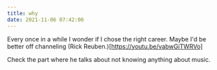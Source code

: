 ```yaml
---
title: why
date: 2021-11-06 07:42:00
---
```


Every once in a while I wonder if I chose the right career. Maybe I'd be better off channeling (Rick Reuben.)[https://youtu.be/vabwGiTWRVo]

Check the part where he talks about not knowing anything about music. 